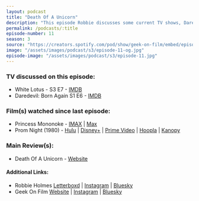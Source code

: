```yaml
---
layout: podcast
title: "Death Of A Unicorn"
description: "This episode Robbie discusses some current TV shows, Daredevil: Born Again and White Lotus, before moving to films first two older releases Princess Mononoke and Prom Night and finally the main review of Death Of A Unicorn."
permalink: /podcasts/:title
episode-number: 11
season: 3
source: "https://creators.spotify.com/pod/show/geek-on-film/embed/episodes/S3-E11---Death-Of-A-Unicorn-e30tm6j"
image: "/assets/images/podcast/s3/episode-11-og.jpg"
episode-image: "/assets/images/podcast/s3/episode-11.jpg"
---
```


<section>
  <h3>TV discussed on this episode:</h3>
  <ul>
    <li>White Lotus - S3 E7 - <a href="https://www.imdb.com/title/tt35047993/" rel="ugc noopener noreferrer" target="_blank">IMDB</a></li>
    <li>Daredevil: Born Again S1 E6 - <a href="https://www.imdb.com/title/tt21357482/" rel="ugc noopener noreferrer" target="_blank">IMDB</a></li>
  </ul>
</section>
    
<section>
  <h3>Film(s) watched since last episode:</h3>
  <ul>
    <li>Princess Mononoke - <a href="https://www.imax.com/movie/princess-mononoke" rel="ugc noopener noreferrer" target="_blank">IMAX</a> | <a href="https://www.max.com/movies/princess-mononoke/e31c2dc2-cb8b-416e-9eda-769be3bb3a6b" rel="ugc noopener noreferrer" target="_blank">Max</a></li>
    <li>Prom Night (1980) - <a href="https://www.hulu.com/movie/prom-night-6cc02b64-1204-4b7d-b8c3-0e86da4b0d19?entity_id=6cc02b64-1204-4b7d-b8c3-0e86da4b0d19" rel="ugc noopener noreferrer" target="_blank">Hulu</a> | <a href="https://www.disneyplus.com/browse/entity-6cc02b64-1204-4b7d-b8c3-0e86da4b0d19" rel="ugc noopener noreferrer" target="_blank">Disney+</a> | <a href="https://www.amazon.com/gp/video/detail/B0CRWFL6Z9/" rel="ugc noopener noreferrer" target="_blank">Prime Video</a> | <a href="https://www.hoopladigital.com/title/12135162" rel="ugc noopener noreferrer" target="_blank">Hoopla</a> | <a href="https://www.kanopy.com/en/product/prom-night" rel="ugc noopener noreferrer" target="_blank">Kanopy</a>  </li>
  </ul>
</section>
  
<section>
  <h3>Main Review(s):</h3>
  <ul>
    <li>Death Of A Unicorn - <a href="https://a24films.com/films/death-of-a-unicorn" rel="ugc noopener noreferrer" target="_blank">Website</a> </li>
  </ul>
</section>
<section>
  <h4>Additional Links:</h4>
  <ul>
    <li>Robbie Holmes <a href="https://letterboxd.com/robbiethegeek/" rel="ugc noopener noreferrer" target="_blank">Letterboxd</a> | <a href="https://www.instagram.com/robbiethegeek/" rel="ugc noopener noreferrer" target="_blank">Instagram</a> | <a href="https://bsky.app/profile/robbiethegeek.bsky.social" rel="ugc noopener noreferrer" target="_blank">Bluesky</a></li>
    <li>Geek On Film <a href="https://geekonfilm.com/" rel="ugc noopener noreferrer" target="_blank">Website</a> | <a href="https://www.instagram.com/geekonfilmcom/" rel="ugc noopener noreferrer" target="_blank">Instagram</a> | <a href="https://bsky.app/profile/geekonfilm.bsky.social" rel="ugc noopener noreferrer" target="_blank">Bluesky</a></li>
  </ul>
</section>
